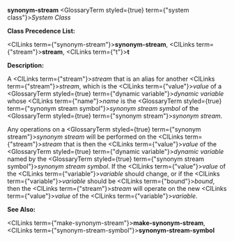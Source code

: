 **synonym-stream** <GlossaryTerm styled={true} term={"system class"}><i>System Class</i></GlossaryTerm> 



**Class Precedence List:** 



<ClLinks  term={"synonym-stream"}><b>synonym-stream</b></ClLinks>, <ClLinks  term={"stream"}><b>stream</b></ClLinks>, <ClLinks  term={"t"}><b>t</b></ClLinks> 



**Description:** 



A <ClLinks  term={"stream"}><i>stream</i></ClLinks> that is an alias for another <ClLinks  term={"stream"}><i>stream</i></ClLinks>, which is the <ClLinks  term={"value"}><i>value</i></ClLinks> of a <GlossaryTerm styled={true} term={"dynamic variable"}><i>dynamic variable</i></GlossaryTerm> whose <ClLinks  term={"name"}><i>name</i></ClLinks> is the <GlossaryTerm styled={true} term={"synonym stream symbol"}><i>synonym stream symbol</i></GlossaryTerm> of the <GlossaryTerm styled={true} term={"synonym stream"}><i>synonym stream</i></GlossaryTerm>. 



Any operations on a <GlossaryTerm styled={true} term={"synonym stream"}><i>synonym stream</i></GlossaryTerm> will be performed on the <ClLinks  term={"stream"}><i>stream</i></ClLinks> that is then the <ClLinks  term={"value"}><i>value</i></ClLinks> of the <GlossaryTerm styled={true} term={"dynamic variable"}><i>dynamic variable</i></GlossaryTerm> named by the <GlossaryTerm styled={true} term={"synonym stream symbol"}><i>synonym stream symbol</i></GlossaryTerm>. If the <ClLinks  term={"value"}><i>value</i></ClLinks> of the <ClLinks  term={"variable"}><i>variable</i></ClLinks> should change, or if the <ClLinks  term={"variable"}><i>variable</i></ClLinks> should be <ClLinks  term={"bound"}><i>bound</i></ClLinks>, then the <ClLinks  term={"stream"}><i>stream</i></ClLinks> will operate on the new <ClLinks  term={"value"}><i>value</i></ClLinks> of the <ClLinks  term={"variable"}><i>variable</i></ClLinks>. 



**See Also:** 



<ClLinks  term={"make-synonym-stream"}><b>make-synonym-stream</b></ClLinks>, <ClLinks  term={"synonym-stream-symbol"}><b>synonym-stream-symbol</b></ClLinks> 







 



 



